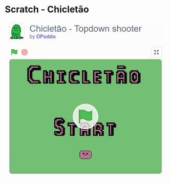 # Scratch - Chicletão
[![Chicletao Link](chicletao.png)](https://scratch.mit.edu/projects/993662296/)
